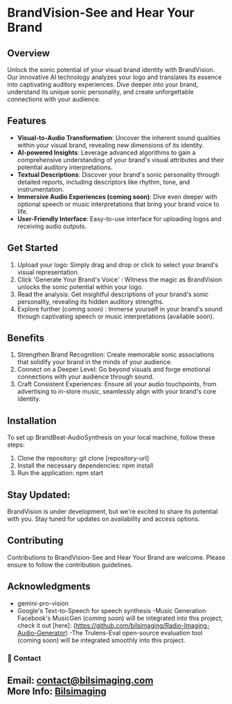 # BrandVision-See and Hear Your Brand

## Overview
Unlock the sonic potential of your visual brand identity with BrandVision. Our innovative AI technology analyzes your logo and translates its essence into captivating auditory experiences. Dive deeper into your brand, understand its unique sonic personality, and create unforgettable connections with your audience.

## Features

- **Visual-to-Audio Transformation**: Uncover the inherent sound qualities within your visual brand, revealing new dimensions of its identity.
- **AI-powered Insights**: Leverage advanced algorithms to gain a comprehensive understanding of your brand's visual attributes and their potential auditory interpretations.
- **Textual Descriptions**: Discover your brand's sonic personality through detailed reports, including descriptors like rhythm, tone, and instrumentation.
- **Immersive Audio Experiences (coming soon)**: Dive even deeper with optional speech or music interpretations that bring your brand voice to life.
- **User-Friendly Interface**: Easy-to-use interface for uploading logos and receiving audio outputs.

## Get Started

1. Upload your logo: Simply drag and drop or click to select your brand's visual representation.
2. Click 'Generate Your Brand's Voice' : Witness the magic as BrandVision unlocks the sonic potential within your logo.
3. Read the analysis: Get insightful descriptions of your brand's sonic personality, revealing its hidden auditory strengths.
4. Explore further (coming soon) : Immerse yourself in your brand's sound through captivating speech or music interpretations (available soon).

## Benefits

1. Strengthen Brand Recognition: Create memorable sonic associations that solidify your brand in the minds of your audience.
2. Connect on a Deeper Level: Go beyond visuals and forge emotional connections with your audience through sound.
3. Craft Consistent Experiences: Ensure all your audio touchpoints, from advertising to in-store music, seamlessly align with your brand's core identity.

## Installation

To set up BrandBeat-AudioSynthesis on your local machine, follow these steps:
1. Clone the repository:
git clone [repository-url]
2. Install the necessary dependencies:
npm install
3. Run the application:
npm start

## Stay Updated:
BrandVision is under development, but we're excited to share its potential with you. Stay tuned for updates on availability and access options.

## Contributing
Contributions to BrandVision-See and Hear Your Brand are welcome. Please ensure to follow the contribution guidelines.

## Acknowledgments
- gemini-pro-vision 
- Google's Text-to-Speech for speech synthesis
-Music Generation Facebook's MusicGen (coming soon) will be integrated into this project; check it out [here]: (https://github.com/bilsimaging/Radio-Imaging-Audio-Generator)
-The Trulens-Eval open-source evaluation tool (coming soon) will be integrated smoothly into this project.
### 💬 Contact
Email: [contact@bilsimaging.com](mailto:contact@bilsimaging.com)  
More Info: [Bilsimaging](https://bilsimaging.com)
---
